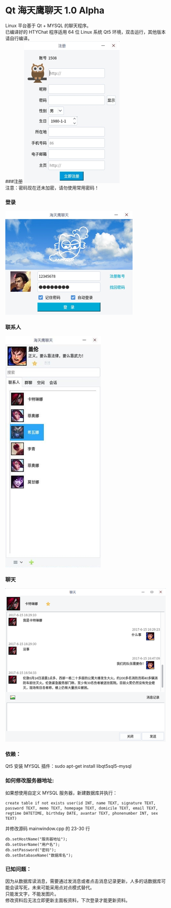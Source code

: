 # Qt 海天鹰聊天 1.0 Alpha
Linux 平台基于 Qt + MYSQL 的聊天程序。  
已编译好的 HTYChat 程序适用 64 位 Linux 系统 Qt5 环境，双击运行，其他版本请自行编译。  
###注册
![alt](reg.jpg)  
注意：密码现在还未加密，请勿使用常用密码！
### 登录
![alt](login.jpg)  
### 联系人
![alt](form.jpg)  
### 聊天
![alt](chat.png)  

### 依赖：
Qt5 安装 MYSQL 插件：sudo apt-get install libqt5sql5-mysql

### 如何修改服务器地址:
如果想使用自定义 MYSQL 服务器，新建数据库并执行：
```
create table if not exists user(id INT, name TEXT, signature TEXT, password TEXT, memo TEXT, homepage TEXT, domicile TEXT, email TEXT, regtime DATETIME, birthday DATE, avantar TEXT, phonenumber INT, sex TEXT)
```
并修改源码 mainwindow.cpp 的 23-30 行  
```
db.setHostName("服务器地址");
db.setUserName("用户名");
db.setPassword("密码");
db.setDatabaseName("数据库名");
```
### 已知问题：
因为从数据库读消息，需要通过发消息或者点击消息记录更新，人多的话数据库可能会读写死，未来可能采用点对点模式替代。  
只能发文字，不能发图片。  
修改资料后无法立即更新主面板资料，下次登录才能更新资料。